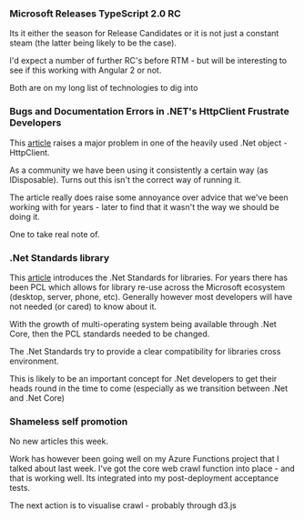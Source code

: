 ### Microsoft Releases TypeScript 2.0 RC
Its it either the season for Release Candidates or it is not just a constant steam (the latter being likely to be the case).

I'd expect a number of further RC's before RTM - but will be interesting to see if this working with Angular 2 or not.

Both are on my long list of technologies to dig into


### Bugs and Documentation Errors in .NET's HttpClient Frustrate Developers
This [article](https://www.infoq.com/news/2016/09/HttpClient) raises a major problem in one of the heavily used .Net object - HttpClient.

As a community we have been using it consistently a certain way (as IDisposable). Turns out this isn't the correct way of running it.

The article really does raise some annoyance over advice that we've been working with for years - later to find that it wasn't the way we should be doing it.

One to take real note of.


### .Net Standards library
This [article](https://docs.microsoft.com/en-us/dotnet/articles/standard/library) introduces the .Net Standards for libraries. For years there has been PCL which allows for library re-use across the Microsoft ecosystem (desktop, server, phone, etc). Generally however most developers will have not needed (or cared) to know about it.

With the growth of multi-operating system being available through .Net Core, then the PCL standards needed to be changed.

The .Net Standards try to provide a clear compatibility for libraries cross environment.

This is likely to be an important concept for .Net developers to get their heads round in the time to come (especially as we transition between .Net and .Net Core)


### Shameless self promotion
No new articles this week.

Work has however been going well on my Azure Functions project that I talked about last week.  I've got the core web crawl function into place - and that is working well.  Its integrated into my post-deployment acceptance tests.

The next action is to visualise crawl - probably through d3.js